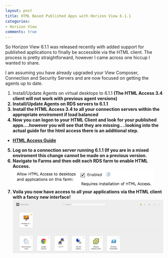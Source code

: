 ```yaml
---
layout: post
title: HTML Based Published Apps with Horizon View 6.1.1
categories:
- Horizon View
comments: true
---
```

So Horizon View 6.1.1 was released recently with added support for published applications to finally be accessible via the HTML client. The process is pretty straightforward, however I came across one hiccup I wanted to share.

I am assuming you have already upgraded your View Composer, Connection and Security Servers and are now focused on getting the agents up to date.

1. Install/Update Agents on virtual desktops to 6.1.1 <strong>(The HTML Access 3.4 client will not work with previous agent versions)
2. Install/Update Agents on RDS servers to 6.1.1
3. Install the HTML Access 3.4 to all your connection servers within the appropriate enviroment if load balanced
4. Now you can logon to your HTML Client and look for your published apps....however you will see that they are missing....looking into the actual guide for the html access there is an additional step.
- [HTML Access Guide](https://www.vmware.com/pdf/horizon-view/horizon-html-access-3x-document.pdf)
5. Log on to a connection server running 6.1.1 (If you are in a mixed enviroment this change cannot be made on a previous version.
6. Navigate to Farms and then edit each RDS farm to enable HTML Access.
![](/images/Screen-Shot-2015-06-10-at-10.53.53-AM.png#center)
7. Voila you now have access to all your applications via the HTML client with a fancy new interface!
![](/images/Screen-Shot-2015-06-10-at-10.43.23-AM-1024x362.png#center)
